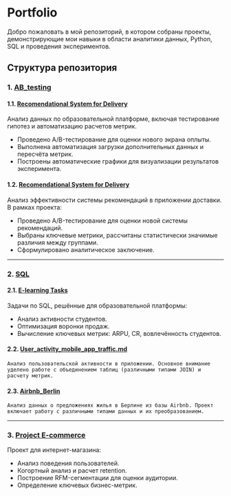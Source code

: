 # Portfolio

Добро пожаловать в мой репозиторий, в котором собраны проекты, демонстрирующие мои навыки в области аналитики данных, Python, SQL и проведения экспериментов. 

## Структура репозитория

### 1. [AB_testing](AB_testing)
#### 1.1. [Recomendational System for Delivery](AB_testing/test_and_automatization)
Анализ данных по образовательной платформе, включая тестирование гипотез и автоматизацию расчетов метрик. 
- Проведено A/B-тестирование для оценки нового экрана оплыты.
- Выполнена автоматизация загрузки дополнительных данных и пересчёта метрик.
- Построены автоматические графики для визуализации результатов эксперимента.
#### 1.2. [Recomendational System for Delivery](AB_testing/recomendational_system_4delivery)
Анализ эффективности системы рекомендаций в приложении доставки.  
В рамках проекта:
- Проведено A/B-тестирование для оценки новой системы рекомендаций.
- Выбраны ключевые метрики, рассчитаны статистически значимые различия между группами.
- Сформулировано аналитическое заключение.
---

### 2. [SQL](SQL)
#### 2.1. [E-learning Tasks](SQL/e-learning_tasks)
Задачи по SQL, решённые для образовательной платформы:
- Анализ активности студентов.
- Оптимизация воронки продаж.
- Вычисление ключевых метрик: ARPU, CR, вовлечённость студентов.
#### 2.2. [User_activity_mobile_app_traffic.md](SQL/app_traffic)  
    Анализ пользовательской активности в приложении. Основное внимание уделено работе с объединением таблиц (различными типами JOIN) и расчету метрик.
#### 2.3. [Airbnb_Berlin](SQL/airbnb_Berlin_data_types)  
    Анализ данных о предложениях жилья в Берлине из базы Airbnb. Проект включает работу с различными типами данных и их преобразованием.


---

### 3. [Project E-commerce](project_e-commerce)
Проект для интернет-магазина:
- Анализ поведения пользователей.
- Когортный анализ и расчет retention.
- Построение RFM-сегментации для оценки аудитории.
- Определение ключевых бизнес-метрик.
